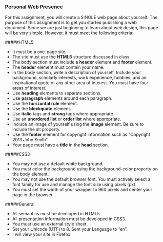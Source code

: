 ### Personal Web Presence

For this assignment, you will create a SINGLE web page about yourself. The purpose of this assignment is to get you started publishing a web document. Since we are just beginning to learn about web design, this page will be very simple. However, it must meet the following criteria:

#####HTML5

- It must be a one-page site. 
- The site must use the **HTML5** structure discussed in class
- The body section must include a **header** element and **footer** element.
- The **header** element must contain your name.
- In the body section, write a description of yourself. Include your background, scholarly interests, work experience, hobbies, and an inspirational quote or any other area of interest. You must have four areas of interest.
- Use **heading** elements to separate sections.
- Use **paragraph** elements around each paragraph.
- Use the **horizontal rule** element.
- Use the **blockquote** element.
- Use **italic** tags and **strong** tags where appropriate.
- Use an **unordered list** or **order list** where appropriate.
- Include an image of yourself using the **image** element. Be sure to include the alt property.
- Use the **footer** element for copyright information such as “Copyright 2013 John Smith”
- Your page must have a **title** in the **head** section.

#####CSS3

- You may not use a default white background.  
- You must color the background using the background-color property on the body element.
- You may not use the default browser font.  You must actively select a font family for use and manage the font size using pixels (px).
- You must set the width of your wrapper to 960 pixels and center your page in the browser.

#####General

- All semantics must be developed in HTML5.  
- All presentation information must be developed in CSS3.  
- You must use an external style sheet.
- Set your Unicode (UTF) to 8.   Sent your Language to “en”.
- I will view your site in Firefox
